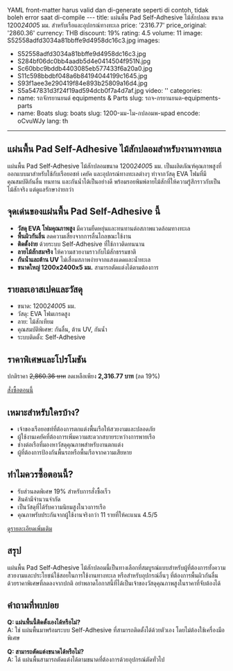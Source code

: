 YAML front-matter harus valid dan di-generate seperti di contoh, tidak boleh error saat di-compile ---
title: แผ่นพื้น Pad Self-Adhesive ไม้สักปลอม ขนาด 1200*2400*5 มม. สำหรับเรือและอุปกรณ์ทางทะเล
price: '2316.77'
price_original: '2860.36'
currency: THB
discount: 19%
rating: 4.5
volume: 11
image: S52558adfd3034a81bbffe9d4958dc16c3.jpg
images:
  - S52558adfd3034a81bbffe9d4958dc16c3.jpg
  - S284bf06dc0bb4aadb5d4e0414504f951N.jpg
  - Sc60bbc9bddb4403085eb577433f6a20a0.jpg
  - S11c598bbdbf048a6b84194044199c1645.jpg
  - S93f1aee3e290419f84e893b25809a16d4.jpg
  - S5a547831d3f24f19ad594dcb0f7a4d7af.jpg
video: ''
categories:
  - name: รถจักรยานยนต์ equipments & Parts
    slug: รถจ-กรยานยนต-equipments-parts
  - name: Boats
    slug: boats
slug: 1200-มม-ไม-กปลอมพ-นpad
encode: oCvuWJy
lang: th
---

<h2>แผ่นพื้น Pad Self-Adhesive ไม้สักปลอมสำหรับงานทางทะเล</h2>

แผ่นพื้น Pad Self-Adhesive ไม้สักปลอมขนาด 1200*2400*5 มม. เป็นผลิตภัณฑ์คุณภาพสูงที่ออกแบบมาสำหรับใช้กับเรือยอชท์ เคยัค และอุปกรณ์ทางทะเลต่างๆ ทำจากวัสดุ EVA โฟมที่มีคุณสมบัติกันลื่น ทนทาน และกันน้ำได้เป็นอย่างดี พร้อมรอยพิมพ์ลายไม้สักที่ให้ความรู้สึกราวกับเป็นไม้สักจริง แต่ดูแลรักษาง่ายกว่า

<h2>จุดเด่นของแผ่นพื้น Pad Self-Adhesive นี้</h2>

- **วัสดุ EVA โฟมคุณภาพสูง** มีความยืดหยุ่นและทนทานต่อสภาพแวดล้อมทางทะเล
- **พื้นผิวกันลื่น** ลดความเสี่ยงจากการลื่นไถลขณะใช้งาน
- **ติดตั้งง่าย** ด้วยระบบ Self-Adhesive ที่ใช้กาวติดทนนาน
- **ลายไม้สักสมจริง** ให้ความสวยงามราวกับไม้สักธรรมชาติ
- **กันน้ำและต้าน UV** ไม่เสื่อมสภาพง่ายจากแสงแดดและน้ำทะเล
- **ขนาดใหญ่ 1200x2400x5 มม.** สามารถตัดแต่งได้ตามต้องการ

<h2>รายละเอาสเปคและวัสดุ</h2>

- ขนาด: 1200*2400*5 มม.
- วัสดุ: EVA โฟมเกรดสูง
- ลาย: ไม้สักเทียม
- คุณสมบัติพิเศษ: กันลื่น, ต้าน UV, กันน้ำ
- ระบบติดตั้ง: Self-Adhesive

<h2>ราคาพิเศษและโปรโมชัน</h2>

ปกติราคา <del>2,860.36 บาท</del> ลดเหลือเพียง **2,316.77 บาท** (ลด 19%)

<div class="flex justify-center my-2">
  <a href="https://buy.csgad.com/oCvuWJy" rel="nofollow sponsored" target="_blank" class="py-2 px-4 rounded-md text-white font-semibold bg-gradient-to-r from-[#f73c22] to-[#ff7b48]">สั่งซื้อตอนนี้</a>
</div>

<h2>เหมาะสำหรับใครบ้าง?</h2>

- เจ้าของเรือยอชท์ที่ต้องการตกแต่งพื้นเรือให้สวยงามและปลอดภัย
- ผู้ใช้งานเคยัคที่ต้องการเพิ่มความสะดวกสบายระหว่างการพายเรือ
- ช่างต่อเรือที่มองหาวัสดุคุณภาพสำหรับงานตกแต่ง
- ผู้ที่ต้องการป้องกันพื้นรถหรือพื้นเรือจากความเสียหาย

<h2>ทำไมควรซื้อตอนนี้?</h2>

- รับส่วนลดพิเศษ 19% สำหรับการสั่งซื้อเร็ว
- สินค้ามีจำนวนจำกัด
- เป็นวัสดุที่ได้รับความนิยมสูงในวงการเรือ
- คุณภาพรับประกันจากผู้ใช้งานจริงกว่า 11 รายที่ให้คะแนน 4.5/5

<div class="flex justify-center my-2">
  <a href="https://buy.csgad.com/oCvuWJy" rel="nofollow sponsored" target="_blank" class="py-2 px-4 rounded-md text-white font-semibold bg-gradient-to-r from-[#f73c22] to-[#ff7b48]">ดูรายละเอียดเพิ่มเติม</a>
</div>

<h2>สรุป</h2>

แผ่นพื้น Pad Self-Adhesive ไม้สักปลอมนี้เป็นทางเลือกที่สมบูรณ์แบบสำหรับผู้ที่ต้องการทั้งความสวยงามและประโยชน์ใช้สอยในการใช้งานทางทะเล หรือสำหรับอุปกรณ์อื่นๆ ที่ต้องการพื้นผิวกันลื่น ด้วยราคาพิเศษที่ลดลงจากปกติ อย่าพลาดโอกาสนี้ที่ได้เป็นเจ้าของวัสดุคุณภาพสูงในราคาที่จับต้องได้

<h2>คำถามที่พบบ่อย</h2>

**Q: แผ่นพื้นนี้ติดตั้งเองได้หรือไม่?**  
A: ใช่ แผ่นพื้นมาพร้อมระบบ Self-Adhesive ที่สามารถติดตั้งได้ด้วยตัวเอง โดยไม่ต้องใช้เครื่องมือพิเศษ

**Q: สามารถตัดแต่งขนาดได้หรือไม่?**  
A: ได้ แผ่นพื้นสามารถตัดแต่งได้ตามขนาดที่ต้องการด้วยอุปกรณ์ตัดทั่วไป